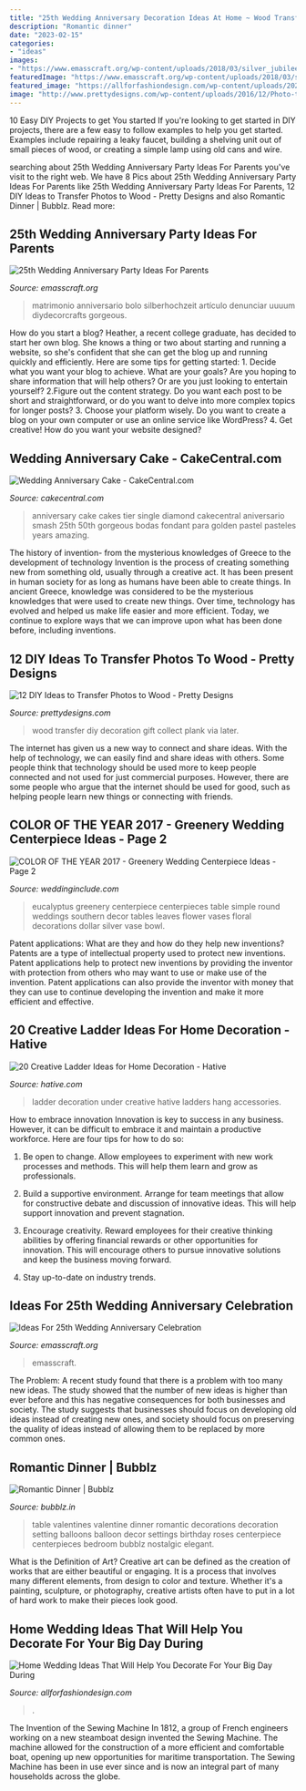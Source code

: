 ```yaml
---
title: "25th Wedding Anniversary Decoration Ideas At Home ~ Wood Transfer Diy Decoration Gift Collect Plank Via Later"
description: "Romantic dinner"
date: "2023-02-15"
categories:
- "ideas"
images:
- "https://www.emasscraft.org/wp-content/uploads/2018/03/silver_jubilee_wedding_anniversary_party_ideas_8.jpg"
featuredImage: "https://www.emasscraft.org/wp-content/uploads/2018/03/silver_jubilee_wedding_anniversary_party_ideas_8.jpg"
featured_image: "https://allforfashiondesign.com/wp-content/uploads/2020/03/home-wedding-decor-600x890.jpg"
image: "http://www.prettydesigns.com/wp-content/uploads/2016/12/Photo-to-wood-Transfer-Decoration.jpg"
---
```



10 Easy DIY Projects to get You started
If you're looking to get started in DIY projects, there are a few easy to follow examples to help you get started. Examples include repairing a leaky faucet, building a shelving unit out of small pieces of wood, or creating a simple lamp using old cans and wire.

	

		
searching about 25th Wedding Anniversary Party Ideas For Parents you've visit to the right web. We have 8 Pics about 25th Wedding Anniversary Party Ideas For Parents like 25th Wedding Anniversary Party Ideas For Parents, 12 DIY Ideas to Transfer Photos to Wood - Pretty Designs and also Romantic Dinner | Bubblz. Read more:
		
    
## 25th Wedding Anniversary Party Ideas For Parents

<img loading=lazy src="https://i1.wp.com/www.emasscraft.org/wp-content/uploads/2018/04/25th_anniversary_decorating_ideas_at_best_home_design_2018_tips_7.jpg?ssl=1" onerror="this.onerror=null;this.src='https://tse4.mm.bing.net/th?id=OIP.sJSWRXMs29Tflvj8RE0OogHaJ3&amp;pid=15.1';" alt="25th Wedding Anniversary Party Ideas For Parents">

_Source: emasscraft.org_

>matrimonio anniversario bolo silberhochzeit artículo denunciar uuuum diydecorcrafts gorgeous. 

	

How do you start a blog?
Heather, a recent college graduate, has decided to start her own blog. She knows a thing or two about starting and running a website, so she's confident that she can get the blog up and running quickly and efficiently. Here are some tips for getting started: 1. Decide what you want your blog to achieve. What are your goals? Are you hoping to share information that will help others? Or are you just looking to entertain yourself? 2.Figure out the content strategy. Do you want each post to be short and straightforward, or do you want to delve into more complex topics for longer posts? 3. Choose your platform wisely. Do you want to create a blog on your own computer or use an online service like WordPress? 4. Get creative! How do you want your website designed?

    
## Wedding Anniversary Cake - CakeCentral.com

<img loading=lazy src="https://cdn001.cakecentral.com/gallery/2015/03/900_630952hfCx_wedding-anniversary-cake.jpg" onerror="this.onerror=null;this.src='https://tse1.mm.bing.net/th?id=OIP.1UJgZSjd9czVsjXD645FngHaJ4&amp;pid=15.1';" alt="Wedding Anniversary Cake - CakeCentral.com">

_Source: cakecentral.com_

>anniversary cake cakes tier single diamond cakecentral aniversario smash 25th 50th gorgeous bodas fondant para golden pastel pasteles years amazing. 

	

The history of invention- from the mysterious knowledges of Greece to the development of technology
Invention is the process of creating something new from something old, usually through a creative act. It has been present in human society for as long as humans have been able to create things. In ancient Greece, knowledge was considered to be the mysterious knowledges that were used to create new things. Over time, technology has evolved and helped us make life easier and more efficient. Today, we continue to explore ways that we can improve upon what has been done before, including inventions.

    
## 12 DIY Ideas To Transfer Photos To Wood - Pretty Designs

<img loading=lazy src="http://www.prettydesigns.com/wp-content/uploads/2016/12/Photo-to-wood-Transfer-Decoration.jpg" onerror="this.onerror=null;this.src='https://tse4.mm.bing.net/th?id=OIP.B1EWw1gVTmHEUQgDwrp5dgHaS7&amp;pid=15.1';" alt="12 DIY Ideas to Transfer Photos to Wood - Pretty Designs">

_Source: prettydesigns.com_

>wood transfer diy decoration gift collect plank via later. 

	

The internet has given us a new way to connect and share ideas. With the help of technology, we can easily find and share ideas with others. Some people think that technology should be used more to keep people connected and not used for just commercial purposes. However, there are some people who argue that the internet should be used for good, such as helping people learn new things or connecting with friends.

    
## COLOR OF THE YEAR 2017 - Greenery Wedding Centerpiece Ideas - Page 2

<img loading=lazy src="http://www.weddinginclude.com/wp-content/uploads/2017/01/Simple-greenery-centerpiece.jpg" onerror="this.onerror=null;this.src='https://tse3.mm.bing.net/th?id=OIP.JxjKjlyj8V-2elJG--O7ZAAAAA&amp;pid=15.1';" alt="COLOR OF THE YEAR 2017 - Greenery Wedding Centerpiece Ideas - Page 2">

_Source: weddinginclude.com_

>eucalyptus greenery centerpiece centerpieces table simple round weddings southern decor tables leaves flower vases floral decorations dollar silver vase bowl. 

	

Patent applications: What are they and how do they help new inventions?
Patents are a type of intellectual property used to protect new inventions. Patent applications help to protect new inventions by providing the inventor with protection from others who may want to use or make use of the invention. Patent applications can also provide the inventor with money that they can use to continue developing the invention and make it more efficient and effective.

    
## 20 Creative Ladder Ideas For Home Decoration - Hative

<img loading=lazy src="https://hative.com/wp-content/uploads/2014/06/ladder-decor-ideas/20-ladder-decor-ideas.jpg" onerror="this.onerror=null;this.src='https://tse1.mm.bing.net/th?id=OIP.DnWg652kQc8FWCIogHUlCgHaLI&amp;pid=15.1';" alt="20 Creative Ladder Ideas for Home Decoration - Hative">

_Source: hative.com_

>ladder decoration under creative hative ladders hang accessories. 

	

How to embrace innovation
Innovation is key to success in any business. However, it can be difficult to embrace it and maintain a productive workforce. Here are four tips for how to do so:
1) Be open to change. Allow employees to experiment with new work processes and methods. This will help them learn and grow as professionals.

2) Build a supportive environment. Arrange for team meetings that allow for constructive debate and discussion of innovative ideas. This will help support innovation and prevent stagnation.

3) Encourage creativity. Reward employees for their creative thinking abilities by offering financial rewards or other opportunities for innovation. This will encourage others to pursue innovative solutions and keep the business moving forward.

4) Stay up-to-date on industry trends.

    
## Ideas For 25th Wedding Anniversary Celebration

<img loading=lazy src="https://www.emasscraft.org/wp-content/uploads/2018/03/silver_jubilee_wedding_anniversary_party_ideas_8.jpg" onerror="this.onerror=null;this.src='https://tse2.mm.bing.net/th?id=OIP.yeKRuTbN02RoHiqW-OOtcgHaE8&amp;pid=15.1';" alt="Ideas For 25th Wedding Anniversary Celebration">

_Source: emasscraft.org_

>emasscraft. 

	

The Problem:
A recent study found that there is a problem with too many new ideas. The study showed that the number of new ideas is higher than ever before and this has negative consequences for both businesses and society. The study suggests that businesses should focus on developing old ideas instead of creating new ones, and society should focus on preserving the quality of ideas instead of allowing them to be replaced by more common ones.

    
## Romantic Dinner | Bubblz

<img loading=lazy src="http://bubblz.in/wp-content/uploads/2016/12/table-decoration-ideas-valentines-day-dinner-red-roses-balloons-table-setting.jpg" onerror="this.onerror=null;this.src='https://tse1.mm.bing.net/th?id=OIP.txuW7r2AhukZnhpn-2i4PwHaLG&amp;pid=15.1';" alt="Romantic Dinner | Bubblz">

_Source: bubblz.in_

>table valentines valentine dinner romantic decorations decoration setting balloons balloon decor settings birthday roses centerpiece centerpieces bedroom bubblz nostalgic elegant. 

	

What is the Definition of Art?
Creative art can be defined as the creation of works that are either beautiful or engaging. It is a process that involves many different elements, from design to color and texture. Whether it's a painting, sculpture, or photography, creative artists often have to put in a lot of hard work to make their pieces look good.

    
## Home Wedding Ideas That Will Help You Decorate For Your Big Day During

<img loading=lazy src="https://allforfashiondesign.com/wp-content/uploads/2020/03/home-wedding-decor-600x890.jpg" onerror="this.onerror=null;this.src='https://tse2.mm.bing.net/th?id=OIP.QQRpphw9TqRipGrh8fbZiQHaK_&amp;pid=15.1';" alt="Home Wedding Ideas That Will Help You Decorate For Your Big Day During">

_Source: allforfashiondesign.com_

>. 

	

The Invention of the Sewing Machine
In 1812, a group of French engineers working on a new steamboat design invented the Sewing Machine. The machine allowed for the construction of a more efficient and comfortable boat, opening up new opportunities for maritime transportation. The Sewing Machine has been in use ever since and is now an integral part of many households across the globe.

